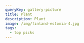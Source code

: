 ```yaml
---
queryKey: gallery-picture
title: Plant
description: Plant
image: /img/finland-estonia-4.jpg
tags:
  - top picks
---
```


